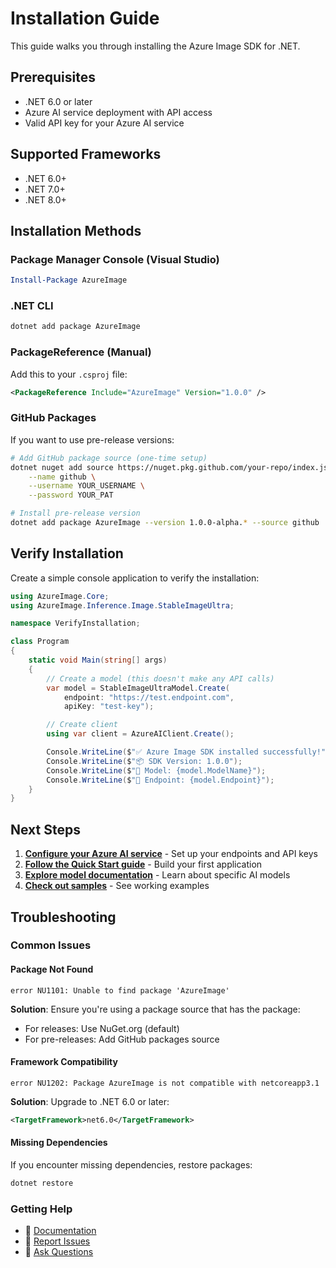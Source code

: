 # Installation Guide

This guide walks you through installing the Azure Image SDK for .NET.

## Prerequisites

- .NET 6.0 or later
- Azure AI service deployment with API access
- Valid API key for your Azure AI service

## Supported Frameworks

- .NET 6.0+
- .NET 7.0+
- .NET 8.0+

## Installation Methods

### Package Manager Console (Visual Studio)

```powershell
Install-Package AzureImage
```

### .NET CLI

```bash
dotnet add package AzureImage
```

### PackageReference (Manual)

Add this to your `.csproj` file:

```xml
<PackageReference Include="AzureImage" Version="1.0.0" />
```

### GitHub Packages

If you want to use pre-release versions:

```bash
# Add GitHub package source (one-time setup)
dotnet nuget add source https://nuget.pkg.github.com/your-repo/index.json \
    --name github \
    --username YOUR_USERNAME \
    --password YOUR_PAT

# Install pre-release version
dotnet add package AzureImage --version 1.0.0-alpha.* --source github
```

## Verify Installation

Create a simple console application to verify the installation:

```csharp
using AzureImage.Core;
using AzureImage.Inference.Image.StableImageUltra;

namespace VerifyInstallation;

class Program
{
    static void Main(string[] args)
    {
        // Create a model (this doesn't make any API calls)
        var model = StableImageUltraModel.Create(
            endpoint: "https://test.endpoint.com",
            apiKey: "test-key");

        // Create client
        using var client = AzureAIClient.Create();

        Console.WriteLine($"✅ Azure Image SDK installed successfully!");
        Console.WriteLine($"📦 SDK Version: 1.0.0");
        Console.WriteLine($"🎯 Model: {model.ModelName}");
        Console.WriteLine($"🔗 Endpoint: {model.Endpoint}");
    }
}
```

## Next Steps

1. **[Configure your Azure AI service](Configuration.md)** - Set up your endpoints and API keys
2. **[Follow the Quick Start guide](Quick-Start.md)** - Build your first application
3. **[Explore model documentation](models/)** - Learn about specific AI models
4. **[Check out samples](examples/Sample-Projects.md)** - See working examples

## Troubleshooting

### Common Issues

#### Package Not Found
```
error NU1101: Unable to find package 'AzureImage'
```

**Solution**: Ensure you're using a package source that has the package:
- For releases: Use NuGet.org (default)
- For pre-releases: Add GitHub packages source

#### Framework Compatibility
```
error NU1202: Package AzureImage is not compatible with netcoreapp3.1
```

**Solution**: Upgrade to .NET 6.0 or later:
```xml
<TargetFramework>net6.0</TargetFramework>
```

#### Missing Dependencies
If you encounter missing dependencies, restore packages:
```bash
dotnet restore
```

### Getting Help

- 📖 [Documentation](https://github.com/your-repo/AzureImage/wiki)
- 🐛 [Report Issues](https://github.com/your-repo/AzureImage/issues)
- 💬 [Ask Questions](https://github.com/your-repo/AzureImage/discussions) 